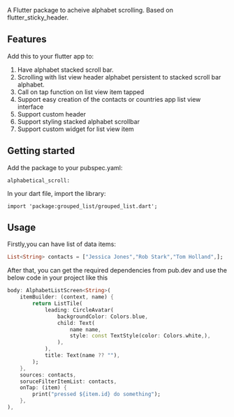 A Flutter package to acheive alphabet scrolling. Based on flutter_sticky_header.

## Features

Add this to your flutter app to:
1. Have alphabet stacked scroll bar.
2. Scrolling with list view header alphabet persistent to stacked scroll bar alphabet.
3. Call on tap function on list view item tapped
4. Support easy creation of the contacts or countries app list view interface
5. Support custom header
6. Support styling stacked alphabet scrollbar
7. Support custom widget for list view item
## Getting started

Add the package to your pubspec.yaml:

```
alphabetical_scroll:
```

In your dart file, import the library:

```
import 'package:grouped_list/grouped_list.dart';
```

## Usage

Firstly,you can have list of data items:

```dart
List<String> contacts = ["Jessica Jones","Rob Stark","Tom Holland",];
```

After that, you can get the required dependencies from pub.dev and use the below code in your project like this

```dart
body: AlphabetListScreen<String>(
    itemBuilder: (context, name) {
        return ListTile(
            leading: CircleAvatar(
                backgroundColor: Colors.blue,
                child: Text(
                    name name,
                    style: const TextStyle(color: Colors.white,),
                ),
            ),
            title: Text(name ?? ""),
        );
    },
    sources: contacts,
    soruceFilterItemList: contacts,
    onTap: (item) {
        print("pressed ${item.id} do something");
    },
),
```